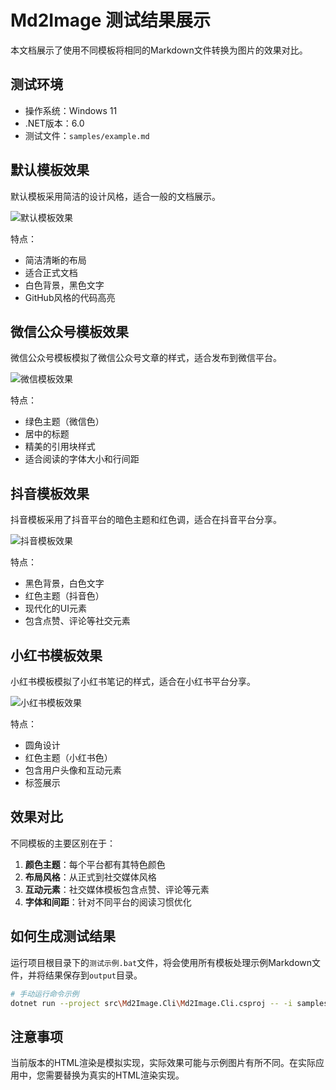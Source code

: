 # Md2Image 测试结果展示

本文档展示了使用不同模板将相同的Markdown文件转换为图片的效果对比。

## 测试环境

- 操作系统：Windows 11
- .NET版本：6.0
- 测试文件：`samples/example.md`

## 默认模板效果

默认模板采用简洁的设计风格，适合一般的文档展示。

![默认模板效果](default_example.png)

特点：
- 简洁清晰的布局
- 适合正式文档
- 白色背景，黑色文字
- GitHub风格的代码高亮

## 微信公众号模板效果

微信公众号模板模拟了微信公众号文章的样式，适合发布到微信平台。

![微信模板效果](wechat_example.png)

特点：
- 绿色主题（微信色）
- 居中的标题
- 精美的引用块样式
- 适合阅读的字体大小和行间距

## 抖音模板效果

抖音模板采用了抖音平台的暗色主题和红色调，适合在抖音平台分享。

![抖音模板效果](douyin_example.png)

特点：
- 黑色背景，白色文字
- 红色主题（抖音色）
- 现代化的UI元素
- 包含点赞、评论等社交元素

## 小红书模板效果

小红书模板模拟了小红书笔记的样式，适合在小红书平台分享。

![小红书模板效果](xiaohongshu_example.png)

特点：
- 圆角设计
- 红色主题（小红书色）
- 包含用户头像和互动元素
- 标签展示

## 效果对比

不同模板的主要区别在于：

1. **颜色主题**：每个平台都有其特色颜色
2. **布局风格**：从正式到社交媒体风格
3. **互动元素**：社交媒体模板包含点赞、评论等元素
4. **字体和间距**：针对不同平台的阅读习惯优化

## 如何生成测试结果

运行项目根目录下的`测试示例.bat`文件，将会使用所有模板处理示例Markdown文件，并将结果保存到`output`目录。

```bash
# 手动运行命令示例
dotnet run --project src\Md2Image.Cli\Md2Image.Cli.csproj -- -i samples\example.md -o test_results -t wechat --watermark "由Md2Image生成" --title "微信模板示例"
```

## 注意事项

当前版本的HTML渲染是模拟实现，实际效果可能与示例图片有所不同。在实际应用中，您需要替换为真实的HTML渲染实现。